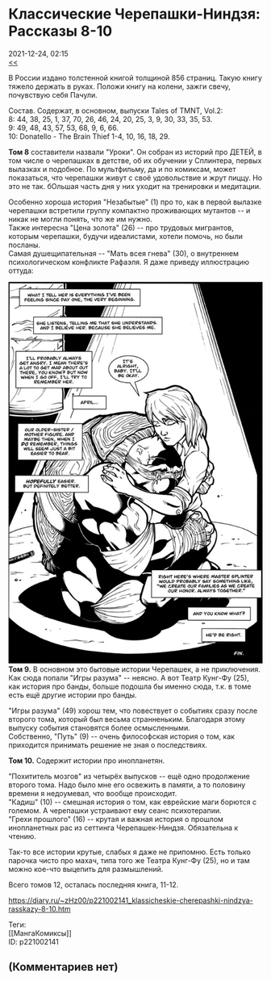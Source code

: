 Классические Черепашки-Ниндзя: Рассказы 8-10
============================================

  
2021-12-24, 02:15  
  [<<](Классические%20Черепашки-Ниндзя%20Рассказы%205-7)    
   
 В России издано толстенной книгой толщиной 856 страниц. Такую книгу тяжело держать в руках. Положи книгу на колени, зажги свечу, почувствую себя Пачули.   
   
 Состав. Содержат, в основном, выпуски Tales of TMNT, Vol.2:   
 8: 44, 38, 25, 1, 37, 70, 26, 46, 24, 20, 25, 3, 9, 30, 33, 35, 53.   
 9: 49, 48, 43, 57, 53, 68, 9, 6, 66.   
 10: Donatello - The Brain Thief 1-4, 10, 16, 18, 29.   
   
  **Том 8**  составители назвали "Уроки". Он собран из историй про ДЕТЕЙ, в том числе о черепашках в детстве, об их обучении у Сплинтера, первых вылазках и подобное. По мультфильму, да и по комиксам, может показаться, что черепашки живут с своё удовольствие и жрут пиццу. Но это не так. бОльшая часть дня у них уходит на тренировки и медитации.   
   
 Особенно хороша история "Незабытые" (1) про то, как в первой вылазке черепашки встретили группу компактно проживающих мутантов -- и никак не могли понять, что же им нужно.   
 Также интересна "Цена золота" (26) -- про трудовых мигрантов, которым черепашки, будучи идеалистами, хотели помочь, но были посланы.   
 Самая душещипательная -- "Мать всея гнева" (30), о внутреннем психологическом конфликте Рафаэля. Я даже приведу иллюстрацию оттуда:   
   
   [![](pics/f4ad6006dcf5t.jpg)](https://d.radikal.ru/d15/2112/2f/f4ad6006dcf5.png)     
  **Том 9.**  В основном это бытовые истории Черепашек, а не приключения. Как сюда попали "Игры разума" -- неясно. А вот Театр Кунг-Фу (25), как история про банды, больше подошла бы именно сюда, т.к. в томе есть ещё другие истории про банды.   
   
 "Игры разума" (49) хорош тем, что повествует о событиях сразу после второго тома, который был весьма странненьким. Благодаря этому выпуску события становятся более осмысленными.   
 Собственно, "Путь" (9) -- очень философская история о том, как приходится принимать решение не зная о последствиях.   
   
  **Том 10.**  Содержит истории про инопланетян.   
   
 "Похититель мозгов" из четырёх выпусков -- ещё одно продолжение второго тома. Надо было мне его освежить в памяти, а то половину времени я недоумевал, что вообще происходит.   
 "Кадиш" (10) -- смешная история о том, как еврейские маги борются с големом. А черепашки устраивают ему сеанс психотерапии.   
 "Грехи прошлого" (16) -- крутая и важная история о прошлом инопланетных рас из сеттинга Черепашек-Ниндзя. Обязательна к чтению.   
   
 Так-то все истории крутые, слабых я даже не припомню. Есть только парочка чисто про махач, типа того же Театра Кунг-Фу (25), но и там можно кое-что выцепить для размышлений.   
   
 Всего томов 12, осталась последняя книга, 11-12.   
  
<https://diary.ru/~zHz00/p221002141_klassicheskie-cherepashki-nindzya-rasskazy-8-10.htm>  
  
Теги:  
[[МангаКомиксы]]  
ID: p221002141  


(Комментариев нет)
------------------